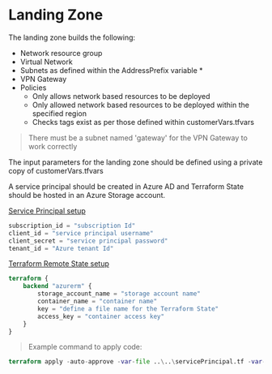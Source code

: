 # Landing Zone
The landing zone builds the following:

* Network resource group
* Virtual Network
* Subnets as defined within the AddressPrefix variable *
* VPN Gateway
* Policies
  * Only allows network based resources to be deployed
  * Only allowed network based resources to be deployed within the specified region
  * Checks tags exist as per those defined within customerVars.tfvars

> There must be a subnet named 'gateway' for the VPN Gateway to work correctly

The input parameters for the landing zone should be defined using a private copy of customerVars.tfvars

A service principal should be created in Azure AD and Terraform State should be hosted in an Azure Storage account.

[Service Principal setup](https://www.terraform.io/docs/providers/azurerm/auth/service_principal_client_secret.html)

```terraform
subscription_id = "subscription Id"
client_id = "service principal username"
client_secret = "service principal password"
tenant_id = "Azure tenant Id"
```

[Terraform Remote State setup](https://www.terraform.io/docs/backends/types/azurerm.html)

```terraform
terraform {
    backend "azurerm" {
        storage_account_name = "storage account name"
        container_name = "container name"
        key = "define a file name for the Terraform State"
        access_key = "container access key"
    }
}
```

> Example command to apply code:
```terraform
terraform apply -auto-approve -var-file ..\..\servicePrincipal.tf -var-file ..\..\Customer\customerVars.tf
```